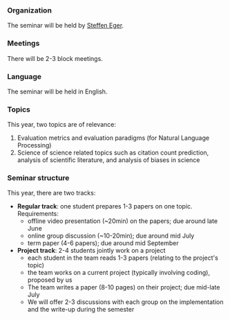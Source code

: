 ### Organization

The seminar will be held by [Steffen Eger](https://steffeneger.github.io/).

### Meetings
There will be 2-3 block meetings.

### Language
The seminar will be held in English.

### Topics

This year, two topics are of relevance:

   1. Evaluation metrics and evaluation paradigms (for Natural Language Processing)
   2. Science of science related topics such as citation count prediction, analysis of scientific literature, and analysis of biases in science

### Seminar structure

This year, there are two tracks:

  * **Regular track**: one student prepares 1-3 papers on one topic. Requirements:
       - offline video presentation (~20min) on the papers; due around late June
       - online group discussion (~10-20min); due around mid July
       - term paper (4-6 papers); due around mid September
  * **Project track**: 2-4 students jointly work on a project
       - each student in the team reads 1-3 papers (relating to the project's topic)
       - the team works on a current project (typically involving coding), proposed by us
       - The team writes a paper (8-10 pages) on their project; due mid-late July
       - We will offer 2-3 discussions with each group on the implementation and the write-up during the semester


